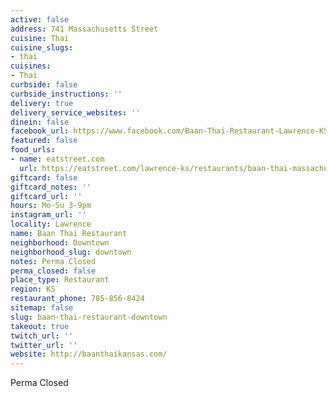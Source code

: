 ```yaml
---
active: false
address: 741 Massachusetts Street
cuisine: Thai
cuisine_slugs:
- thai
cuisines:
- Thai
curbside: false
curbside_instructions: ''
delivery: true
delivery_service_websites: ''
dinein: false
facebook_url: https://www.facebook.com/Baan-Thai-Restaurant-Lawrence-KS-344278702411383/
featured: false
food_urls:
- name: eatstreet.com
  url: https://eatstreet.com/lawrence-ks/restaurants/baan-thai-massachusetts-st
giftcard: false
giftcard_notes: ''
giftcard_url: ''
hours: Mo-Su 3-9pm
instagram_url: ''
locality: Lawrence
name: Baan Thai Restaurant
neighborhood: Downtown
neighborhood_slug: downtown
notes: Perma Closed
perma_closed: false
place_type: Restaurant
region: KS
restaurant_phone: 785-856-8424
sitemap: false
slug: baan-thai-restaurant-downtown
takeout: true
twitch_url: ''
twitter_url: ''
website: http://baanthaikansas.com/
---
```


Perma Closed